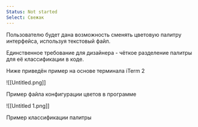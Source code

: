 ```yaml
---
Status: Not started
Select: Свежак
---
```

Пользователю будет дана возможность сменять цветовую палитру интерфейса, используя текстовый файл.

Единственное требование для дизайнера - чёткое разделение палитры для её классификации в коде.

Ниже приведён пример на основе терминала iTerm 2

![[Untitled.png]]

Пример файла конфигурации цветов в программе

![[Untitled 1.png]]

Пример классификации палитры